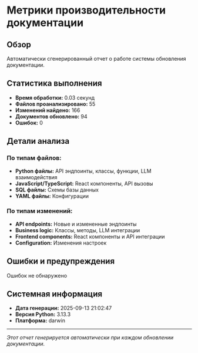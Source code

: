 # Метрики производительности документации

## Обзор

Автоматически сгенерированный отчет о работе системы обновления документации.

## Статистика выполнения

- **Время обработки:** 0.03 секунд
- **Файлов проанализировано:** 55
- **Изменений найдено:** 166
- **Документов обновлено:** 94
- **Ошибок:** 0

## Детали анализа

### По типам файлов:
- **Python файлы:** API эндпоинты, классы, функции, LLM взаимодействия
- **JavaScript/TypeScript:** React компоненты, API вызовы
- **SQL файлы:** Схемы базы данных
- **YAML файлы:** Конфигурации

### По типам изменений:
- **API endpoints:** Новые и измененные эндпоинты
- **Business logic:** Классы, методы, LLM интеграции
- **Frontend components:** React компоненты и API интеграции
- **Configuration:** Изменения настроек

## Ошибки и предупреждения

Ошибок не обнаружено

## Системная информация

- **Дата генерации:** 2025-09-13 21:02:47
- **Версия Python:** 3.13.3
- **Платформа:** darwin

---
*Этот отчет генерируется автоматически при каждом обновлении документации.*
